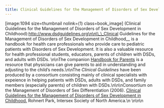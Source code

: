 ```yaml
---
title: Clinical Guidelines for the Management of Disorders of Sex Development in Childhood
---
```


\[image:1094 size=thumbnail nolink=(1) class=book\_image\] (Clinical Guidelines for the Management of Disorders of Sex Development in Childhood):http://www.dsdguidelines.org\n\n\\_\_Clinical Guidelines for the Management of Disorders of Sex Development in Childhood\_\_ is a handbook for health care professionals who provide care to pediatric patients with Disorders of Sex Development. It is also a valuable resource for health professional students, educators, parents of children with <span class="caps">DSD</span>s, and adults with <span class="caps">DSD</span>s. \n\nThe companion [Handbook for Parents][1] is a resource that physicians can give parents to aid in understanding and adjusting to the child&#8217;s needs.\n\nThe _Clinical Guidelines_ have been produced by a consortium consisting mainly of clinical specialists with expeience in helping patients with <span class="caps">DSD</span>s, adults with <span class="caps">DSD</span>s, and family members (especially parents) of children with <span class="caps">DSD</span>s.\n\n\nConsortium on the Management of Disorders of Sex Differentiation (2006). [Clinical Guidelines for the Management of Disorders of Sex Development in Childhood.][2] Rohnert Park, Intersex Society of North America.\n \n<!--break-->\n\n

 [1]: http://www.dsdguidelines.org
 [2]: http://www.dsdguidelines.org\n